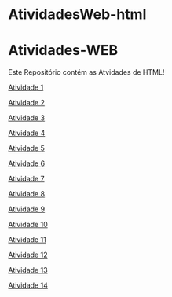 # AtividadesWeb-html

# Atividades-WEB
Este Repositório contém as Atvidades de HTML!

[Atividade 1](https://deboraliah.github.io/Atividade1/)

[Atividade 2](https://deboraliah.github.io/Atividade2/)

[Atividade 3](https://deboraliah.github.io/Atividade3/)

[Atividade 4](https://deboraliah.github.io/Atividade4/)

[Atividade 5](https://deboraliah.github.io/Atividade5/)

[Atividade 6]()

[Atividade 7]()

[Atividade 8]()

[Atividade 9]()

[Atividade 10]()

[Atividade 11]()

[Atividade 12]()

[Atividade 13]()

[Atividade 14]()































